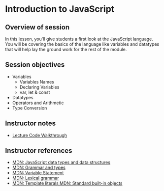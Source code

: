 # Introduction to JavaScript

## Overview of session

In this lesson, you'll give students a first look at the JavaScript language. You will be covering the basics of the language like variables and datatypes that will help lay the ground work for the rest of the module.

## Session objectives

- Variables
  - Variables Names
  - Declaring Variables
  - var, let & const
- Datatypes
- Operators and Arithmetic
- Type Conversion

## Instructor notes

- [Lecture Code Walkthrough](./lecture.md)

## Instructor references

- [MDN: JavaScript data types and data structures](https://developer.mozilla.org/en-US/docs/Web/JavaScript/Data_structures)
- [MDN: Grammar and types](https://developer.mozilla.org/en-US/docs/Web/JavaScript/Guide/Grammar_and_types)
- [MDN: Variable Statement](https://developer.mozilla.org/en-US/docs/Web/JavaScript/Reference/Statements/var)
- [MDN: Lexical grammar](https://developer.mozilla.org/en-US/docs/Web/JavaScript/Reference/Lexical_grammar)
- [MDN: Template literals MDN: Standard built-in objects](https://developer.mozilla.org/en-US/docs/Web/JavaScript/Reference/Global_Objects)
